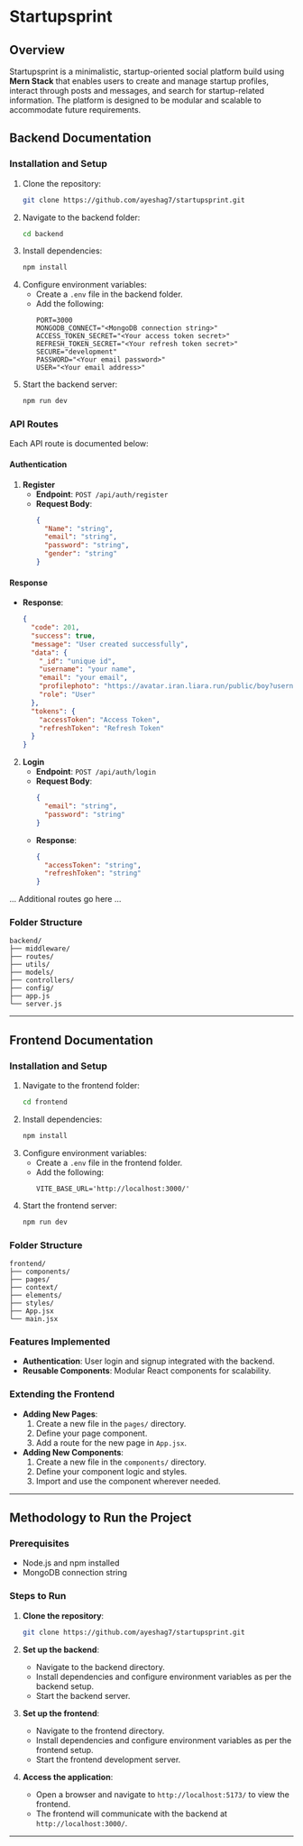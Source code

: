 # Startupsprint 

## Overview
Startupsprint is a minimalistic, startup-oriented social platform build using **Mern Stack** that enables users to create and manage startup profiles, interact through posts and messages, and search for startup-related information. The platform is designed to be modular and scalable to accommodate future requirements.

## Backend Documentation

### Installation and Setup
1. Clone the repository:
   ```bash
   git clone https://github.com/ayeshag7/startupsprint.git
   ```
2. Navigate to the backend folder:
   ```bash
   cd backend
   ```
3. Install dependencies:
   ```bash
   npm install
   ```
4. Configure environment variables:
   - Create a `.env` file in the backend folder.
   - Add the following:
     ```env
     PORT=3000
     MONGODB_CONNECT="<MongoDB connection string>"
     ACCESS_TOKEN_SECRET="<Your access token secret>"
     REFRESH_TOKEN_SECRET="<Your refresh token secret>"
     SECURE="development"
     PASSWORD="<Your email password>"
     USER="<Your email address>"
     ```
5. Start the backend server:
   ```bash
   npm run dev
   ```

### API Routes
Each API route is documented below:

#### Authentication
1. **Register**
   - **Endpoint**: `POST /api/auth/register`
   - **Request Body**:
     ```json
     {
       "Name": "string",
       "email": "string",
       "password": "string",
       "gender": "string"
     }
     ```
  #### Response
- **Response**:
  ```json
  {
    "code": 201,
    "success": true,
    "message": "User created successfully",
    "data": {
      "_id": "unique id",
      "username": "your name",
      "email": "your email",
      "profilephoto": "https://avatar.iran.liara.run/public/boy?username=abc",
      "role": "User"
    },
    "tokens": {
      "accessToken": "Access Token",
      "refreshToken": "Refresh Token"
    }
  }


2. **Login**
   - **Endpoint**: `POST /api/auth/login`
   - **Request Body**:
     ```json
     {
       "email": "string",
       "password": "string"
     }
     ```
   - **Response**:
     ```json
     {
       "accessToken": "string",
       "refreshToken": "string"
     }
     ```

... Additional routes go here ...

### Folder Structure
```
backend/
├── middleware/
├── routes/
├── utils/
├── models/
├── controllers/
├── config/
├── app.js
└── server.js
```

---

## Frontend Documentation

### Installation and Setup
1. Navigate to the frontend folder:
   ```bash
   cd frontend
   ```
2. Install dependencies:
   ```bash
   npm install
   ```
3. Configure environment variables:
   - Create a `.env` file in the frontend folder.
   - Add the following:
     ```env
     VITE_BASE_URL='http://localhost:3000/'
     ```
4. Start the frontend server:
   ```bash
   npm run dev
   ```

### Folder Structure
```
frontend/
├── components/
├── pages/
├── context/
├── elements/
├── styles/
├── App.jsx
└── main.jsx
```

### Features Implemented
- **Authentication**: User login and signup integrated with the backend.
- **Reusable Components**: Modular React components for scalability.

### Extending the Frontend
- **Adding New Pages**:
  1. Create a new file in the `pages/` directory.
  2. Define your page component.
  3. Add a route for the new page in `App.jsx`.
- **Adding New Components**:
  1. Create a new file in the `components/` directory.
  2. Define your component logic and styles.
  3. Import and use the component wherever needed.

---

## Methodology to Run the Project

### Prerequisites
- Node.js and npm installed
- MongoDB connection string

### Steps to Run
1. **Clone the repository**:
   ```bash
   git clone https://github.com/ayeshag7/startupsprint.git
   ```
2. **Set up the backend**:
   - Navigate to the backend directory.
   - Install dependencies and configure environment variables as per the backend setup.
   - Start the backend server.

3. **Set up the frontend**:
   - Navigate to the frontend directory.
   - Install dependencies and configure environment variables as per the frontend setup.
   - Start the frontend development server.

4. **Access the application**:
   - Open a browser and navigate to `http://localhost:5173/` to view the frontend.
   - The frontend will communicate with the backend at `http://localhost:3000/`.

---



